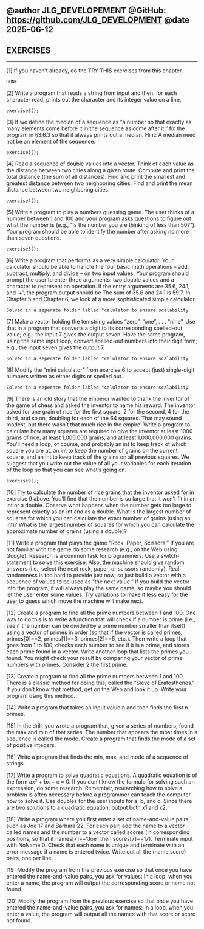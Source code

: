 @author JLG_DEVELOPEMENT
@GitHub: https://github.com/JLG_DEVELOPMENT
@date 2025-06-12
--------------------------------

## EXERCISES 
---------------------------------


[1] If you haven’t already, do the TRY THIS exercises from this chapter.
    
    DONE

[2] Write a program that reads a string from input and then, for each character read, prints out the character and its integer value on a line.

    exercise3();

[3] If we define the median of a sequence as “a number so that exactly as many elements come before it in the sequence as come after it,” fix the program in §3.6.3 so that it always prints out a median. Hint: A median need not be an element of the sequence.

    exercise3();
    

[4] Read a sequence of double values into a vector. Think of each value as the distance between two cities along a given route. Compute and print the total distance (the sum of all distances). Find and print the smallest and greatest distance between two neighboring cities. Find and print the mean distance between two neighboring cities.
    
    exercise4();

[5] Write a program to play a numbers guessing game. The user thinks of a number between 1 and 100 and your program asks questions to figure out what the number is (e.g., “Is the number you are thinking of less than 50?”). Your program should be able to identify the number after asking no more than seven questions.

    exercise5();

[6] Write a program that performs as a very simple calculator. Your calculator should be able to handle the four basic math operations – add, subtract, multiply, and divide – on two input values. Your program should prompt the user to enter three arguments: two double values and a character to represent an operation. If the entry arguments are 35.6, 24.1, and '+', the program output should be The sum of 35.6 and 24.1 is 59.7. In Chapter 5 and Chapter 6, we look at a more sophisticated simple calculator.

    Solved in a seperate folder labled "calulator to ensure scalability

[7] Make a vector holding the ten string values “zero”, “one”, . . . “nine”. Use that in a program that converts a digit to its corresponding spelled-out value; e.g., the input 7 gives the output seven. Have the same program, using the same input loop, convert spelled-out numbers into their digit form; e.g., the input seven gives the output 7.

    Solved in a seperate folder labled "calulator to ensure scalability

[8] Modify the “mini calculator” from exercise 6 to accept (just) single-digit numbers written as either digits or spelled out.

    Solved in a seperate folder labled "calulator to ensure scalability

[9] There is an old story that the emperor wanted to thank the inventor of the game of chess and asked the inventor to name his reward. The inventor asked for one grain of rice for the first square, 2 for the second, 4 for the third, and so on, doubling for each of the 64 squares. That may sound modest, but there wasn’t that much rice in the empire! Write a program to calculate how many squares are required to give the inventor at least 1000 grains of rice, at least 1,000,000 grains, and at least 1,000,000,000 grains. You’ll need a loop, of course, and probably an int to keep track of which square you are at, an int to keep the number of grains on the current square, and an int to keep track of the grains on all previous squares. We suggest that you write out the value of all your variables for each iteration of the loop so that you can see what’s going on.

    exercise9();

[10] Try to calculate the number of rice grains that the inventor asked for in exercise 9 above. You’ll find that the number is so large that it won’t fit in an int or a double. Observe what happens when the number gets too large to represent exactly as an int and as a double. What is the largest number of squares for which you can calculate the exact number of grains (using an int)? What is the largest number of squares for which you can calculate the approximate number of grains (using a double)?

[11] Write a program that plays the game “Rock, Paper, Scissors.” If you are not familiar with the game do some research (e.g., on the Web using Google). Research is a common task for programmers. Use a switch-statement to solve this exercise. Also, the machine should give random answers (i.e., select the next rock, paper, or scissors randomly). Real randomness is too hard to provide just now, so just build a vector with a sequence of values to be used as “the next value.” If you build the vector into the program, it will always play the same game, so maybe you should let the user enter some values. Try variations to make it less easy for the user to guess which move the machine will make next.

[12] Create a program to find all the prime numbers between 1 and 100. One way to do this is to write a function that will check if a number is prime (i.e., see if the number can be divided by a prime number smaller than itself) using a vector of primes in order (so that if the vector is called primes, primes[0]==2, primes[1]==3, primes[2]==5, etc.). Then write a loop that goes from 1 to 100, checks each number to see if it is a prime, and stores each prime found in a vector. Write another loop that lists the primes you found. You might check your result by comparing your vector of prime numbers with primes. Consider 2 the first prime.

[13] Create a program to find all the prime numbers between 1 and 100. There is a classic method for doing this, called the “Sieve of Eratosthenes.” If you don’t know that method, get on the Web and look it up. Write your program using this method.

[14] Write a program that takes an input value n and then finds the first n primes.

[15] In the drill, you wrote a program that, given a series of numbers, found the max and min of that series. The number that appears the most times in a sequence is called the mode. Create a program that finds the mode of a set of positive integers.

[16] Write a program that finds the min, max, and mode of a sequence of strings.

[17] Write a program to solve quadratic equations. A quadratic equation is of the form ax² + bx + c = 0. If you don’t know the formula for solving such an expression, do some research. Remember, researching how to solve a problem is often necessary before a programmer can teach the computer how to solve it. Use doubles for the user inputs for a, b, and c. Since there are two solutions to a quadratic equation, output both x1 and x2.

[18] Write a program where you first enter a set of name-and-value pairs, such as Joe 17 and Barbara 22. For each pair, add the name to a vector called names and the number to a vector called scores (in corresponding positions, so that if names[7]==“Joe” then scores[7]==17). Terminate input with NoName 0. Check that each name is unique and terminate with an error message if a name is entered twice. Write out all the (name,score) pairs, one per line.

[19] Modify the program from the previous exercise so that once you have entered the name-and-value pairs, you ask for values: In a loop, when you enter a name, the program will output the corresponding score or name not found.

[20] Modify the program from the previous exercise so that once you have entered the name-and-value pairs, you ask for names: In a loop, when you enter a value, the program will output all the names with that score or score not found.
